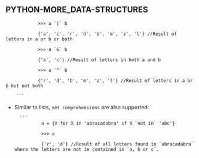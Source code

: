 ## PYTHON-MORE_DATA-STRUCTURES

                >>> a `|` b

                {'a', 'c', 'r', 'd', 'b', 'm', 'z', 'l'} //Result of letters in a or b or both

                >>> a `&` b

                {'a', 'c'} //Result of letters in both a and b

                >>> a `^` b

                {'r', 'd', 'b', 'm', 'z', 'l'} //Result of letters in a or b but not both

        ```

- Similar to lists, `set comprehensions` are also supported:

        ```
                a = {X for X in 'abracadabra' if X `not in` 'abc'}

                >>> a

                {'r', 'd'} //Result of all letters found in `abracadabra` where the letters are not in contained in `a, b or c`.
